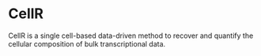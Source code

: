 # CellR
CellR is a single cell-based data-driven method to recover and quantify the cellular composition of bulk transcriptional data. 
